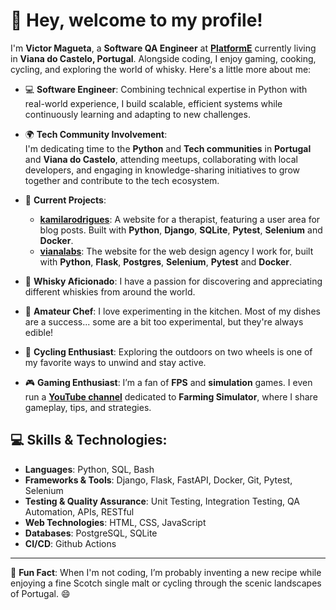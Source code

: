 # 👋 Hey, welcome to my profile!

I'm **Victor Magueta**, a **Software QA Engineer** at **[PlatformE](https://www.platforme.com/)** currently living in **Viana do Castelo, Portugal**. Alongside coding, I enjoy gaming, cooking, cycling, and exploring the world of whisky. Here's a little more about me:

- 💻 **Software Engineer**: Combining technical expertise in Python with real-world experience, I build scalable, efficient systems while continuously learning and adapting to new challenges.  

- 🌍 **Tech Community Involvement**:  
  I'm dedicating time to the **Python** and **Tech communities** in **Portugal** and **Viana do Castelo**, attending meetups, collaborating with local developers, and engaging in knowledge-sharing initiatives to grow together and contribute to the tech ecosystem.

- 🚧 **Current Projects**:  
  - **[kamilarodrigues](https://github.com/vmagueta/kamilarodrigues)**: A website for a therapist, featuring a user area for blog posts. Built with **Python**, **Django**, **SQLite**, **Pytest**, **Selenium** and **Docker**.  
  - **[vianalabs](https://github.com/vmagueta/vianalabs)**: The website for the web design agency I work for, built with **Python**, **Flask**, **Postgres**, **Selenium**, **Pytest** and **Docker**.  

- 🥃 **Whisky Aficionado**: I have a passion for discovering and appreciating different whiskies from around the world.  
- 🍳 **Amateur Chef**: I love experimenting in the kitchen. Most of my dishes are a success... some are a bit too experimental, but they're always edible!  
- 🚴 **Cycling Enthusiast**: Exploring the outdoors on two wheels is one of my favorite ways to unwind and stay active.  
- 🎮 **Gaming Enthusiast**: I’m a fan of **FPS** and **simulation** games. I even run a **[YouTube channel](https://youtube.com/@devfarm_?si=_iJOG-ralTbtzN4n)** dedicated to **Farming Simulator**, where I share gameplay, tips, and strategies.  

## 💻 Skills & Technologies:
- **Languages**: Python, SQL, Bash
- **Frameworks & Tools**: Django, Flask, FastAPI, Docker, Git, Pytest, Selenium
- **Testing & Quality Assurance**: Unit Testing, Integration Testing, QA Automation, APIs, RESTful
- **Web Technologies**: HTML, CSS, JavaScript  
- **Databases**: PostgreSQL, SQLite
- **CI/CD**: Github Actions

---

👀 **Fun Fact**: When I'm not coding, I’m probably inventing a new recipe while enjoying a fine Scotch single malt or cycling through the scenic landscapes of Portugal. 😄

